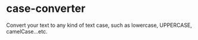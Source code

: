 # case-converter
Convert your text to any kind of text case, such as lowercase, UPPERCASE, camelCase...etc.
